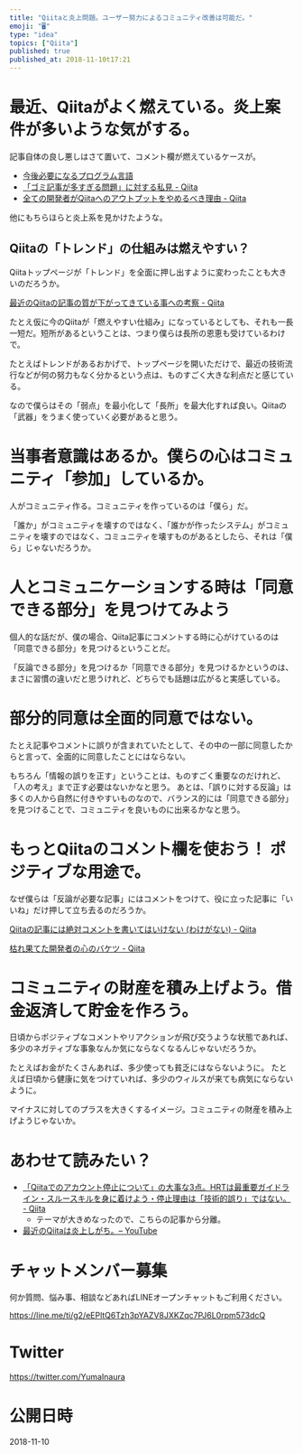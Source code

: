 ```yaml
---
title: "Qiitaと炎上問題。ユーザー努力によるコミュニティ改善は可能だ。"
emoji: "🖥"
type: "idea"
topics: ["Qiita"]
published: true
published_at: 2018-11-10t17:21
---
```



# 最近、Qiitaがよく燃えている。炎上案件が多いような気がする。

記事自体の良し悪しはさて置いて、コメント欄が燃えているケースが。

- [今後必要になるプログラム言語 ](https://qiita.com/administrator1974/items/387aab2a42bf57e3b215)
- [「ゴミ記事が多すぎる問題」に対する私見 - Qiita](https://qiita.com/akira_/items/c8881dcde93d4cb035c7)
- [全ての開発者がQiitaへのアウトプットをやめるべき理由 - Qiita](https://qiita.com/qiitadaisuki/items/2160a390ce91283707a1)

他にもちらほらと炎上系を見かけたような。

## Qiitaの「トレンド」の仕組みは燃えやすい？

Qiitaトップページが「トレンド」を全面に押し出すように変わったことも大きいのだろうか。

[最近のQiitaの記事の質が下がってきている事への考察 - Qiita](https://qiita.com/wannabe/items/294b34334a94e8e3618c)

たとえ仮に今のQiitaが「燃えやすい仕組み」になっているとしても、それも一長一短だ。短所があるということは、つまり僕らは長所の恩恵も受けているわけで。

たとえばトレンドがあるおかげで、トップページを開いただけで、最近の技術流行などが何の努力もなく分かるという点は、ものすごく大きな利点だと感じている。

なので僕らはその「弱点」を最小化して「長所」を最大化すれば良い。Qiitaの「武器」をうまく使っていく必要があると思う。

# 当事者意識はあるか。僕らの心はコミュニティ「参加」しているか。

人がコミュニティ作る。コミュニティを作っているのは「僕ら」だ。

「誰か」がコミュニティを壊すのではなく、「誰かが作ったシステム」がコミュニティを壊すのではなく、コミュニティを壊すものがあるとしたら、それは「僕ら」じゃないだろうか。

# 人とコミュニケーションする時は「同意できる部分」を見つけてみよう

個人的な話だが、僕の場合、Qiita記事にコメントする時に心がけているのは「同意できる部分」を見つけるということだ。

「反論できる部分」を見つけるか「同意できる部分」を見つけるかというのは、まさに習慣の違いだと思うけれど、どちらでも話題は広がると実感している。

# 部分的同意は全面的同意ではない。

たとえ記事やコメントに誤りが含まれていたとして、その中の一部に同意したからと言って、全面的に同意したことにはならない。

もちろん「情報の誤りを正す」ということは、ものすごく重要なのだけれど、「人の考え」まで正す必要はないかなと思う。
あとは、「誤りに対する反論」は多くの人から自然に付きやすいものなので、バランス的には「同意できる部分」を見つけることで、コミュニティを良いものに出来るかなと思う。

# もっとQiitaのコメント欄を使おう！ ポジティブな用途で。

なぜ僕らは「反論が必要な記事」にはコメントをつけて、役に立った記事に「いいね」だけ押して立ち去るのだろうか。

[Qiitaの記事には絶対コメントを書いてはいけない (わけがない) - Qiita](https://qiita.com/YumaInaura/items/5532cb4eea013b2f4a4b)

[枯れ果てた開発者の心のバケツ - Qiita](https://qiita.com/rana_kualu/items/a033d3df87e022d0c456)

# コミュニティの財産を積み上げよう。借金返済して貯金を作ろう。

日頃からポジティブなコメントやリアクションが飛び交うような状態であれば、多少のネガティブな事象なんか気にならなくなるんじゃないだろうか。

たとえばお金がたくさんあれば、多少使っても貧乏にはならないように。
たとえば日頃から健康に気をつけていれば、多少のウィルスが来ても病気にならないように。

マイナスに対してのプラスを大きくするイメージ。コミュニティの財産を積み上げようじゃないか。

# あわせて読みたい？


- [「Qiitaでのアカウント停止について」の大事な3点。HRTは最重要ガイドライン・スルースキルを身に着けよう・停止理由は「技術的誤り」ではない。 - Qiita](https://qiita.com/YumaInaura/items/eb71e0a85fe906581971)
  - テーマが大きめなったので、こちらの記事から分離。
- [最近のQiitaは炎上しがち。– YouTube](https://www.youtube.com/watch?v=kXQcbSstbbo)








<!-- Update From Qiita API -->

# チャットメンバー募集


何か質問、悩み事、相談などあればLINEオープンチャットもご利用ください。

https://line.me/ti/g2/eEPltQ6Tzh3pYAZV8JXKZqc7PJ6L0rpm573dcQ





# Twitter


https://twitter.com/YumaInaura


<!-- Update From Qiita API -->



# 公開日時

2018-11-10
